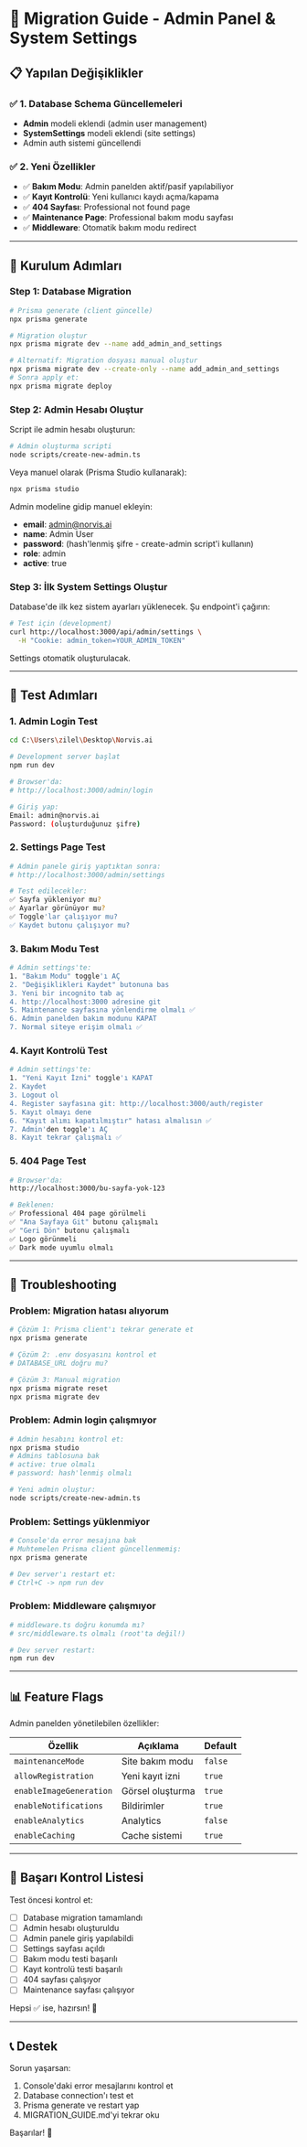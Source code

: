 # 🚀 Migration Guide - Admin Panel & System Settings

## 📋 Yapılan Değişiklikler

### ✅ 1. Database Schema Güncellemeleri
- **Admin** modeli eklendi (admin user management)
- **SystemSettings** modeli eklendi (site settings)
- Admin auth sistemi güncellendi

### ✅ 2. Yeni Özellikler
- ✅ **Bakım Modu**: Admin panelden aktif/pasif yapılabiliyor
- ✅ **Kayıt Kontrolü**: Yeni kullanıcı kaydı açma/kapama
- ✅ **404 Sayfası**: Professional not found page
- ✅ **Maintenance Page**: Professional bakım modu sayfası
- ✅ **Middleware**: Otomatik bakım modu redirect

---

## 🔧 Kurulum Adımları

### Step 1: Database Migration

```bash
# Prisma generate (client güncelle)
npx prisma generate

# Migration oluştur
npx prisma migrate dev --name add_admin_and_settings

# Alternatif: Migration dosyası manual oluştur
npx prisma migrate dev --create-only --name add_admin_and_settings
# Sonra apply et:
npx prisma migrate deploy
```

### Step 2: Admin Hesabı Oluştur

Script ile admin hesabı oluşturun:

```bash
# Admin oluşturma scripti
node scripts/create-new-admin.ts
```

Veya manuel olarak (Prisma Studio kullanarak):

```bash
npx prisma studio
```

Admin modeline gidip manuel ekleyin:
- **email**: admin@norvis.ai
- **name**: Admin User  
- **password**: (hash'lenmiş şifre - create-admin script'i kullanın)
- **role**: admin
- **active**: true

### Step 3: İlk System Settings Oluştur

Database'de ilk kez sistem ayarları yüklenecek. Şu endpoint'i çağırın:

```bash
# Test için (development)
curl http://localhost:3000/api/admin/settings \
  -H "Cookie: admin_token=YOUR_ADMIN_TOKEN"
```

Settings otomatik oluşturulacak.

---

## 🧪 Test Adımları

### 1. Admin Login Test

```bash
cd C:\Users\zilel\Desktop\Norvis.ai

# Development server başlat
npm run dev

# Browser'da:
# http://localhost:3000/admin/login

# Giriş yap:
Email: admin@norvis.ai
Password: (oluşturduğunuz şifre)
```

### 2. Settings Page Test

```bash
# Admin panele giriş yaptıktan sonra:
# http://localhost:3000/admin/settings

# Test edilecekler:
✅ Sayfa yükleniyor mu?
✅ Ayarlar görünüyor mu?
✅ Toggle'lar çalışıyor mu?
✅ Kaydet butonu çalışıyor mu?
```

### 3. Bakım Modu Test

```bash
# Admin settings'te:
1. "Bakım Modu" toggle'ı AÇ
2. "Değişiklikleri Kaydet" butonuna bas
3. Yeni bir incognito tab aç
4. http://localhost:3000 adresine git
5. Maintenance sayfasına yönlendirme olmalı ✅
6. Admin panelden bakım modunu KAPAT
7. Normal siteye erişim olmalı ✅
```

### 4. Kayıt Kontrolü Test

```bash
# Admin settings'te:
1. "Yeni Kayıt İzni" toggle'ı KAPAT
2. Kaydet
3. Logout ol
4. Register sayfasına git: http://localhost:3000/auth/register
5. Kayıt olmayı dene
6. "Kayıt alımı kapatılmıştır" hatası almalısın ✅
7. Admin'den toggle'ı AÇ
8. Kayıt tekrar çalışmalı ✅
```

### 5. 404 Page Test

```bash
# Browser'da:
http://localhost:3000/bu-sayfa-yok-123

# Beklenen:
✅ Professional 404 page görülmeli
✅ "Ana Sayfaya Git" butonu çalışmalı
✅ "Geri Dön" butonu çalışmalı
✅ Logo görünmeli
✅ Dark mode uyumlu olmalı
```

---

## 🐛 Troubleshooting

### Problem: Migration hatası alıyorum

```bash
# Çözüm 1: Prisma client'ı tekrar generate et
npx prisma generate

# Çözüm 2: .env dosyasını kontrol et
# DATABASE_URL doğru mu?

# Çözüm 3: Manual migration
npx prisma migrate reset
npx prisma migrate dev
```

### Problem: Admin login çalışmıyor

```bash
# Admin hesabını kontrol et:
npx prisma studio
# Admins tablosuna bak
# active: true olmalı
# password: hash'lenmiş olmalı

# Yeni admin oluştur:
node scripts/create-new-admin.ts
```

### Problem: Settings yüklenmiyor

```bash
# Console'da error mesajına bak
# Muhtemelen Prisma client güncellenmemiş:
npx prisma generate

# Dev server'ı restart et:
# Ctrl+C -> npm run dev
```

### Problem: Middleware çalışmıyor

```bash
# middleware.ts doğru konumda mı?
# src/middleware.ts olmalı (root'ta değil!)

# Dev server restart:
npm run dev
```

---

## 📊 Feature Flags

Admin panelden yönetilebilen özellikler:

| Özellik | Açıklama | Default |
|---------|----------|---------|
| `maintenanceMode` | Site bakım modu | `false` |
| `allowRegistration` | Yeni kayıt izni | `true` |
| `enableImageGeneration` | Görsel oluşturma | `true` |
| `enableNotifications` | Bildirimler | `true` |
| `enableAnalytics` | Analytics | `false` |
| `enableCaching` | Cache sistemi | `true` |

---

## 🎉 Başarı Kontrol Listesi

Test öncesi kontrol et:

- [ ] Database migration tamamlandı
- [ ] Admin hesabı oluşturuldu
- [ ] Admin panele giriş yapılabildi
- [ ] Settings sayfası açıldı
- [ ] Bakım modu testi başarılı
- [ ] Kayıt kontrolü testi başarılı
- [ ] 404 sayfası çalışıyor
- [ ] Maintenance sayfası çalışıyor

Hepsi ✅ ise, hazırsın! 🚀

---

## 📞 Destek

Sorun yaşarsan:
1. Console'daki error mesajlarını kontrol et
2. Database connection'ı test et
3. Prisma generate ve restart yap
4. MIGRATION_GUIDE.md'yi tekrar oku

Başarılar! 🎊
